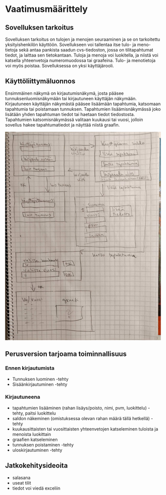 # Vaatimusmäärittely

## Sovelluksen tarkoitus

Sovelluksen tarkoitus on tulojen ja menojen seuraaminen ja se on tarkoitettu yksityishenkilön käyttöön. Sovellukseen voi tallentaa itse tulo- ja meno-tietoja sekä antaa pankista saadun cvs-tiedoston, jossa on tilitapahtumat tiedot, ja laittaa sen tietokantaan. Tuloja ja menoja voi luokitella, ja niistä voi katsella yhteenvetoja numeromuodossa tai graafeina. Tulo- ja menotietoja voi myös poistaa. Sovelluksessa on yksi käyttäjärooli.

## Käyttöliittymäluonnos

Ensimmäinen näkymä on kirjautumisnäkymä, josta pääsee tunnuksenluomisnäkymään tai kirjautuneen käyttäjän näkymään. Kirjautuneen käyttäjän näkymästä pääsee lisäämään tapahtumia, katsomaan tapahtumia tai poistamaan tunnuksen. Tapahtumien lisäämisnäkymässä joko lisätään yhden tapahtuman tiedot tai haetaan tiedot tiedostosta. Tapahtumien katsomisnäkymässä valitaan kuukausi tai vuosi, jolloin sovellus hakee tapahtumatiedot ja näyttää niistä graafin.

<img src="https://github.com/sonjamadetoja/ot_harjoitustyo/blob/master/kayttoliittymaluonnos_budjettisovellus.jpeg" width="750">

## Perusversion tarjoama toiminnallisuus

### Ennen kirjautumista
- Tunnuksen luominen -tehty
- Sisäänkirjautuminen -tehty

### Kirjautuneena
- tapahtumien lisääminen (rahan lisäys/poisto, nimi, pvm, luokittelu) -tehty, paitsi luokittelu
- saldon näkeminen (omistuksessa olevan rahan määrä tällä hetkellä) -tehty
- kuukausittaisten tai vuosittaisten yhteenvetojen katseleminen tuloista ja menoista luokittain
- graafien katseleminen
- tunnuksen poistaminen -tehty
- uloskirjautuminen -tehty

## Jatkokehitysideoita
- salasana
- useat tilit
- tiedot voi viedä exceliin
